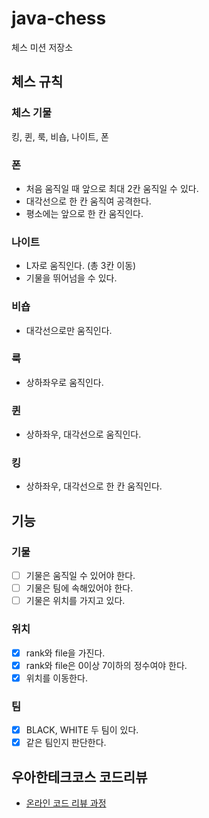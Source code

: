 # java-chess

체스 미션 저장소

## 체스 규칙

### 체스 기물
킹, 퀸, 룩, 비숍, 나이트, 폰

### 폰
- 처음 움직일 때 앞으로 최대 2칸 움직일 수 있다.
- 대각선으로 한 칸 움직여 공격한다.
- 평소에는 앞으로 한 칸 움직인다.

### 나이트
- L자로 움직인다. (총 3칸 이동)
- 기물을 뛰어넘을 수 있다.

### 비숍
- 대각선으로만 움직인다. 

### 룩
- 상하좌우로 움직인다.

### 퀸
- 상하좌우, 대각선으로 움직인다.

### 킹
- 상하좌우, 대각선으로 한 칸 움직인다.

## 기능

### 기물

- [ ] 기물은 움직일 수 있어야 한다.
- [ ] 기물은 팀에 속해있어야 한다.
- [ ] 기물은 위치를 가지고 있다.

### 위치
- [x] rank와 file을 가진다.
- [x] rank와 file은 0이상 7이하의 정수여야 한다.
- [x] 위치를 이동한다.

### 팀
- [x] BLACK, WHITE 두 팀이 있다.
- [x] 같은 팀인지 판단한다.

## 우아한테크코스 코드리뷰

- [온라인 코드 리뷰 과정](https://github.com/woowacourse/woowacourse-docs/blob/master/maincourse/README.md)
